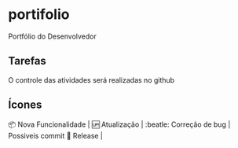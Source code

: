 # portifolio
Portfólio do Desenvolvedor

## Tarefas
O controle das atividades será realizadas no github

## Ícones

:package: Nova Funcionalidade |
:up: Atualização         |
:beatle: Correção de bug     | Possiveis commit
:checkered_flag: Release             |
